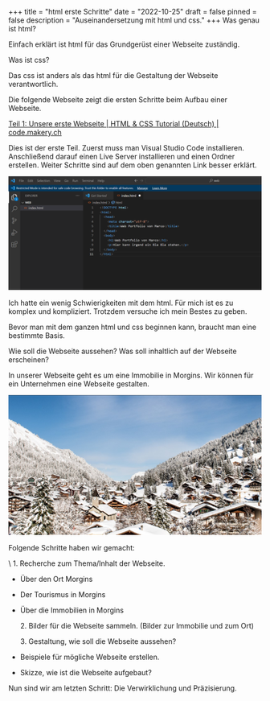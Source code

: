 +++
title = "html erste Schritte"
date = "2022-10-25"
draft = false
pinned = false
description = "Auseinandersetzung mit html und css."
+++
Was genau ist html?

Einfach erklärt ist html für das Grundgerüst einer Webseite zuständig.

Was ist css?

Das css ist anders als das html für die Gestaltung der Webseite verantwortlich.

Die folgende Webseite zeigt die ersten Schritte beim Aufbau einer Webseite.

[Teil 1: Unsere erste Webseite | HTML & CSS Tutorial (Deutsch) | code.makery.ch](https://code.makery.ch/de/library/html-css/part1/)

Dies ist der erste Teil. Zuerst muss man Visual Studio Code installieren. Anschließend darauf einen Live Server installieren und einen Ordner erstellen. Weiter Schritte sind auf dem oben genannten Link besser erklärt.

![](screenshot-2022-10-25-142130.png)

I﻿ch hatte ein wenig Schwierigkeiten mit dem html. Für mich ist es zu komplex und kompliziert.  Trotzdem versuche ich mein Bestes zu geben.



B﻿evor man mit dem ganzen html und css beginnen kann, braucht man eine bestimmte Basis. 

W﻿ie soll die Webseite aussehen? Was soll inhaltlich auf der Webseite erscheinen?



I﻿n unserer Webseite geht es um eine Immobilie in Morgins. Wir können für ein Unternehmen eine Webseite gestalten. 

![](screenshot-2022-12-13-135136.jpg)

F﻿olgende Schritte haben wir gemacht:

\    1﻿. Recherche zum Thema/Inhalt der Webseite. 

* Ü﻿ber den Ort Morgins
* D﻿er Tourismus in Morgins
* Ü﻿ber die Immobilien in Morgins﻿

  2﻿. Bilder für die Webseite sammeln. (Bilder zur Immobilie und zum Ort)

  3﻿. Gestaltung, wie soll die Webseite aussehen?
* B﻿eispiele für mögliche Webseite erstellen.
* S﻿kizze, wie ist die Webseite aufgebaut?

N﻿un sind wir am letzten Schritt: Die Verwirklichung und Präzisierung.